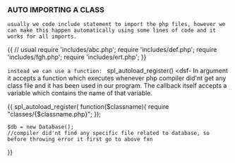 ###                                   AUTO IMPORTING A CLASS

`usually we code include statement to import the php files, however we can make this happen automatically using some lines of code and it works for all imports.`

{{
    // usual
    require 'includes/abc.php';
    require 'includes/def.php';
    require 'includes/fgh.php';
    require 'includes/ert.php';
}}

`instead we can use a function: ` spl_autoload_register()
<dsf- In argument it accepts a function which executes whenever php compiler did'nt get any class file and it has been used in our program. The callback itself accepts a variable which contains the name of that variable.

{{
    spl_autoload_register( function($classname){
        require "classes/{$classname.php}"; 
    });


    $db = new Database(); 
    //compiler did'nt find any specific file related to database, so before throwing error it first go to above fxn 
}}